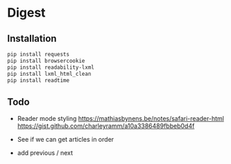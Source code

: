 # Digest


## Installation

```bash
pip install requests
pip install browsercookie
pip install readability-lxml
pip install lxml_html_clean
pip install readtime
```

## Todo

* Reader mode styling
    https://mathiasbynens.be/notes/safari-reader-html
    https://gist.github.com/charleyramm/a10a3386489fbbeb0d4f

* See if we can get articles in order
* add previous / next
